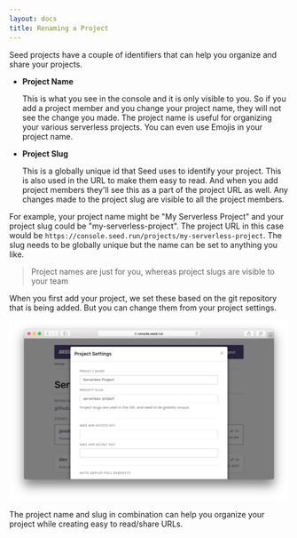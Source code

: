 ```yaml
---
layout: docs
title: Renaming a Project
---
```


Seed projects have a couple of identifiers that can help you organize and share your projects.

- **Project Name**

  This is what you see in the console and it is only visible to you. So if you add a project member and you change your project name, they will not see the change you made. The project name is useful for organizing your various serverless projects. You can even use Emojis in your project name.

- **Project Slug**

  This is a globally unique id that Seed uses to identify your project. This is also used in the URL to make them easy to read. And when you add project members they'll see this as a part of the project URL as well. Any changes made to the project slug are visible to all the project members.

For example, your project name might be "My Serverless Project" and your project slug could be "my-serverless-project". The project URL in this case would be `https://console.seed.run/projects/my-serverless-project`. The slug needs to be globally unique but the name can be set to anything you like.

> Project names are just for you, whereas project slugs are visible to your team

When you first add your project, we set these based on the git repository that is being added. But you can change them from your project settings.

![Project Info](/assets/docs/renaming-a-project/project-info.png)

The project name and slug in combination can help you organize your project while creating easy to read/share URLs.
